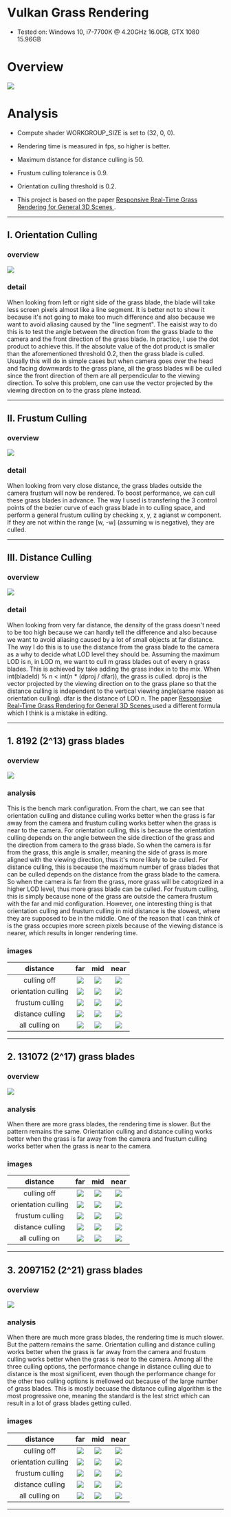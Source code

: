 Vulkan Grass Rendering
========================

* Tested on: Windows 10, i7-7700K @ 4.20GHz 16.0GB, GTX 1080 15.96GB

Overview 
======================

![](img/0.gif)

Analysis 
======================
* Compute shader WORKGROUP_SIZE is set to (32, 0, 0).

* Rendering time is measured in fps, so higher is better.

* Maximum distance for distance culling is 50.

* Frustum culling tolerance is 0.9.

* Orientation culling threshold is 0.2.

* This project is based on the paper [Responsive Real-Time Grass Rendering for General 3D Scenes
](https://www.cg.tuwien.ac.at/research/publications/2017/JAHRMANN-2017-RRTG/JAHRMANN-2017-RRTG-draft.pdf).

---

## I. Orientation Culling

### overview

![](img/o_culling.JPG)

### detail

When looking from left or right side of the grass blade, the blade will take less screen pixels almost like a line segment. It is better not to show it because it's not going to make too much difference and also because we want to avoid aliasing caused by the "line segment". The eaisist way to do this is to test the angle between the direction from the grass blade to the camera and the front direction of the grass blade. In practice, I use the dot product to achieve this. If the absolute value of the dot product is smaller than the aforementioned threshold 0.2, then the grass blade is culled. Usually this will do in simple cases but when camera goes over the head and facing downwards to the grass plane, all the grass blades will be culled since the front direction of them are all perpendicular to the viewing direction. To solve this problem, one can use the vector projected by the viewing direction on to the grass plane instead.

---

## II. Frustum Culling

### overview

![](img/f_culling.JPG)

### detail

When looking from very close distance, the grass blades outside the camera frustum will now be rendered. To boost performance, we can cull these grass blades in advance. The way I used is transfering the 3 control points of the bezier curve of each grass blade in to culling space, and perform a general frustum culling by checking x, y, z agianst w component. If they are not within the range [w, -w] (assuming w is negative), they are culled.

---

## III. Distance Culling

### overview

![](img/d_culling.JPG)

### detail

When looking from very far distance, the density of the grass doesn't need to be too high because we can hardly tell the difference and also because we want to avoid aliasing caused by a lot of small objects at far distance. The way I do this is to use the distance from the grass blade to the camera as a why to decide what LOD level they should be. Assuming the maximum LOD is n, in LOD m, we want to cull m grass blades out of every n grass blades. This is achieved by take adding the grass index in to the mix. When int(bladeId) % n < int(n * (dproj / dfar)), the grass is culled. dproj is the vector projected by the viewing direction on to the grass plane so that the distance culling is independent to the vertical viewing angle(same reason as orientation culling). dfar is the distance of LOD n. The paper [Responsive Real-Time Grass Rendering for General 3D Scenes
](https://www.cg.tuwien.ac.at/research/publications/2017/JAHRMANN-2017-RRTG/JAHRMANN-2017-RRTG-draft.pdf) used a different formula which I think is a mistake in editing.

---

## 1. 8192 (2^13) grass blades

### overview

![](img/a.JPG)

### analysis

This is the bench mark configuration. From the chart, we can see that orientation culling and distance culling works better when the grass is far away from the camera and frustum culling works better when the grass is near to the camera. For orientation culling, this is because the orientation culling depends on the angle between the side direction of the grass and the direction from camera to the grass blade. So when the camera is far from the grass, this angle is smaller, meaning the side of grass is more aligned with the viewing direction, thus it's more likely to be culled. For distance culling, this is because the maximum number of grass blades that can be culled depends on the distance from the grass blade to the camera. So when the camera is far from the grass, more grass will be catogrized in a higher LOD level, thus more grass blade can be culled. For frustum culling, this is simply because none of the grass are outside the camera frustum with the far and mid configuration. However, one interesting thing is that orientation culling and frustum culling in mid distance is the slowest, where they are supposed to be in the middle. One of the reason that I can think of is the grass occupies more screen pixels because of the viewing distance is nearer, which results in longer rendering time.

### images

|      distance       |            far          |            mid          |           near           |
|:-------------------:|:-----------------------:|:-----------------------:|:------------------------:|
|    culling off      |![](img/1/1_aoff_far.JPG)|![](img/1/1_aoff_mid.JPG)|![](img/1/1_aoff_near.JPG)|
| orientation culling |![](img/1/1_o_far.JPG)   |![](img/1/1_o_mid.JPG)   |![](img/1/1_o_near.JPG)   |
|   frustum culling   |![](img/1/1_f_far.JPG)   |![](img/1/1_f_mid.JPG)   |![](img/1/1_f_near.JPG)   |
|   distance culling  |![](img/1/1_d_far.JPG)   |![](img/1/1_d_mid.JPG)   |![](img/1/1_d_near.JPG)   |
|   all culling on    |![](img/1/1_aon_far.JPG) |![](img/1/1_aon_mid.JPG) |![](img/1/1_aon_near.JPG) |

---

## 2. 131072 (2^17) grass blades

### overview

![](img/b.JPG)

### analysis

When there are more grass blades, the rendering time is slower. But the pattern remains the same. Orientation culling and distance culling works better when the grass is far away from the camera and frustum culling works better when the grass is near to the camera.

### images

|      distance       |            far          |            mid          |           near           |
|:-------------------:|:-----------------------:|:-----------------------:|:------------------------:|
|    culling off      |![](img/2/2_aoff_far.JPG)|![](img/2/2_aoff_mid.JPG)|![](img/2/2_aoff_near.JPG)|
| orientation culling |![](img/2/2_o_far.JPG)   |![](img/2/2_o_mid.JPG)   |![](img/2/2_o_near.JPG)   |
|   frustum culling   |![](img/2/2_f_far.JPG)   |![](img/2/2_f_mid.JPG)   |![](img/2/2_f_near.JPG)   |
|   distance culling  |![](img/2/2_d_far.JPG)   |![](img/2/2_d_mid.JPG)   |![](img/2/2_d_near.JPG)   |
|   all culling on    |![](img/2/2_aon_far.JPG) |![](img/2/2_aon_mid.JPG) |![](img/2/2_aon_near.JPG) |

---

## 3. 2097152 (2^21) grass blades

### overview

![](img/c.JPG)

### analysis

When there are much more grass blades, the rendering time is much slower. But the pattern remains the same. Orientation culling and distance culling works better when the grass is far away from the camera and frustum culling works better when the grass is near to the camera. Among all the three culling options, the performance change in distance culling due to distance is the most significent, even though the performance change for the other two culling options is mellowed out because of the large number of grass blades. This is mostly becuase the distance culling algorithm is the most progressive one, meaning the standard is the lest strict which can result in a lot of grass blades getting culled.

### images

|      distance       |            far          |            mid          |           near           |
|:-------------------:|:-----------------------:|:-----------------------:|:------------------------:|
|    culling off      |![](img/3/3_aoff_far.JPG)|![](img/3/3_aoff_mid.JPG)|![](img/3/3_aoff_near.JPG)|
| orientation culling |![](img/3/3_o_far.JPG)   |![](img/3/3_o_mid.JPG)   |![](img/3/3_o_near.JPG)   |
|   frustum culling   |![](img/3/3_f_far.JPG)   |![](img/3/3_f_mid.JPG)   |![](img/3/3_f_near.JPG)   |
|   distance culling  |![](img/3/3_d_far.JPG)   |![](img/3/3_d_mid.JPG)   |![](img/3/3_d_near.JPG)   |
|   all culling on    |![](img/3/3_aon_far.JPG) |![](img/3/3_aon_mid.JPG) |![](img/3/3_aon_near.JPG) |

---
